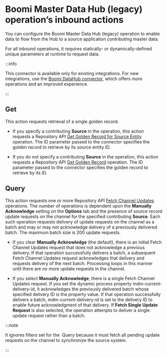 # Boomi Master Data Hub (legacy) operation’s inbound actions

<head>
  <meta name="guidename" content="Integration"/>
  <meta name="context" content="GUID-02ee8905-a7de-4aaa-85e4-84a1a041c28e"/>
</head>

You can configure the Boomi Master Data Hub (legacy) operation to enable data to flow from the Hub to a source application contributing master data.

For all inbound operations, it requires statically- or dynamically-defined unique parameters at runtime to request data.

:::info

This connector is available only for existing integrations. For new integrations, use the [Boomi DataHub connector](docs/Atomsphere/Integration/Connectors/int-Boomi_Data_Hub_connector.md), which offers more operations and an improved experience.

:::

## Get 

This action requests retrieval of a single golden record.

-   If you specify a contributing **Source** in the operation, this action requests a Repository API [Get Golden Record for Source Entity](../../Master%20Data%20Hub/REST%20APIs/hub-Get_Golden_Record_for_Source_Entity_Repository_3da9d02c-21a0-4daf-8d60-539632b6bc00.md) operation. The ID parameter passed to the connector specifies the golden record to retrieve by its source entity ID.

-   If you do not specify a contributing **Source** in the operation, this action requests a Repository API [Get Golden Record](../../Master%20Data%20Hub/REST%20APIs/r-mdm-Get_Golden_Record_640b6051-a785-4c39-91b7-b9d143c40bed.md) operation. The ID parameter passed to the connector specifies the golden record to retrieve by its ID.

## <a name="Query">Query</a> 

This action requests one or more Repository API [Fetch Channel Updates](../../Master%20Data%20Hub/REST%20APIs/r-mdm-Fetch_Channel_Updates_403852dd-1ebe-4cca-861f-8d423f6415a9.md) operations. The number of operations is dependent upon the **Manually Acknowledge** setting on the **Options** tab and the presence of source record update requests on the channel for the specified contributing **Source**. Each such operation requests delivery of update requests on the channel as a batch and may or may not acknowledge delivery of a previously delivered batch. The maximum batch size is 200 update requests.

-   If you clear **Manually Acknowledge** \(the default\), there is an initial Fetch Channel Updates request that does not acknowledge a previous delivery. If that operation successfully delivers a batch, a subsequent Fetch Channel Updates request acknowledges that delivery and requests delivery of the next batch. Processing loops in this manner until there are no more update requests in the channel.

-   If you select **Manually Acknowledge**, there is a single Fetch Channel Updates request. If you set the dynamic process property mdm-current-delivery-id, it acknowledges the previously delivered batch whose specified delivery ID is the property value. If that operation successfully delivers a batch, mdm-current-delivery-id is set to the delivery ID to enable future acknowledgment of that delivery. If **Fetch Single Update Request** is also selected, the operation attempts to deliver a single update request rather than a batch.



:::note

It ignores filters set for the  Query because it must fetch all pending update requests on the channel to synchronize the source system.

:::
